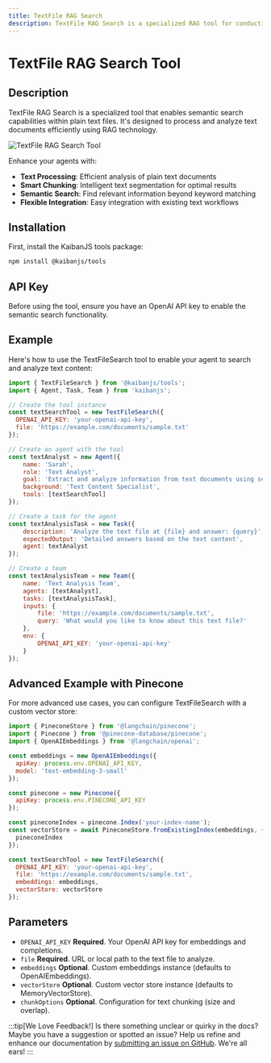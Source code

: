 ```yaml
---
title: TextFile RAG Search
description: TextFile RAG Search is a specialized RAG tool for conducting semantic searches within plain text files.
---
```


# TextFile RAG Search Tool

## Description

TextFile RAG Search is a specialized tool that enables semantic search capabilities within plain text files. It's designed to process and analyze text documents efficiently using RAG technology.

![TextFile RAG Search Tool](https://res.cloudinary.com/dnno8pxyy/image/upload/v1733521441/TextFileSearch_luicts.png)

Enhance your agents with:
- **Text Processing**: Efficient analysis of plain text documents
- **Smart Chunking**: Intelligent text segmentation for optimal results
- **Semantic Search**: Find relevant information beyond keyword matching
- **Flexible Integration**: Easy integration with existing text workflows

## Installation

First, install the KaibanJS tools package:

```bash
npm install @kaibanjs/tools
```

## API Key
Before using the tool, ensure you have an OpenAI API key to enable the semantic search functionality.

## Example

Here's how to use the TextFileSearch tool to enable your agent to search and analyze text content:

```js
import { TextFileSearch } from '@kaibanjs/tools';
import { Agent, Task, Team } from 'kaibanjs';

// Create the tool instance
const textSearchTool = new TextFileSearch({
  OPENAI_API_KEY: 'your-openai-api-key',
  file: 'https://example.com/documents/sample.txt'
});

// Create an agent with the tool
const textAnalyst = new Agent({
    name: 'Sarah', 
    role: 'Text Analyst', 
    goal: 'Extract and analyze information from text documents using semantic search', 
    background: 'Text Content Specialist',
    tools: [textSearchTool]
});

// Create a task for the agent
const textAnalysisTask = new Task({
    description: 'Analyze the text file at {file} and answer: {query}',
    expectedOutput: 'Detailed answers based on the text content',
    agent: textAnalyst
});

// Create a team
const textAnalysisTeam = new Team({
    name: 'Text Analysis Team',
    agents: [textAnalyst],
    tasks: [textAnalysisTask],
    inputs: {
        file: 'https://example.com/documents/sample.txt',
        query: 'What would you like to know about this text file?'
    },
    env: {
        OPENAI_API_KEY: 'your-openai-api-key'
    }
});
```

## Advanced Example with Pinecone

For more advanced use cases, you can configure TextFileSearch with a custom vector store:

```js
import { PineconeStore } from '@langchain/pinecone';
import { Pinecone } from '@pinecone-database/pinecone';
import { OpenAIEmbeddings } from '@langchain/openai';

const embeddings = new OpenAIEmbeddings({
  apiKey: process.env.OPENAI_API_KEY,
  model: 'text-embedding-3-small'
});

const pinecone = new Pinecone({
  apiKey: process.env.PINECONE_API_KEY
});

const pineconeIndex = pinecone.Index('your-index-name');
const vectorStore = await PineconeStore.fromExistingIndex(embeddings, {
  pineconeIndex
});

const textSearchTool = new TextFileSearch({
  OPENAI_API_KEY: 'your-openai-api-key',
  file: 'https://example.com/documents/sample.txt',
  embeddings: embeddings,
  vectorStore: vectorStore
});
```

## Parameters

- `OPENAI_API_KEY` **Required**. Your OpenAI API key for embeddings and completions.
- `file` **Required**. URL or local path to the text file to analyze.
- `embeddings` **Optional**. Custom embeddings instance (defaults to OpenAIEmbeddings).
- `vectorStore` **Optional**. Custom vector store instance (defaults to MemoryVectorStore).
- `chunkOptions` **Optional**. Configuration for text chunking (size and overlap).

:::tip[We Love Feedback!]
Is there something unclear or quirky in the docs? Maybe you have a suggestion or spotted an issue? Help us refine and enhance our documentation by [submitting an issue on GitHub](https://github.com/kaiban-ai/KaibanJS/issues). We're all ears!
::: 